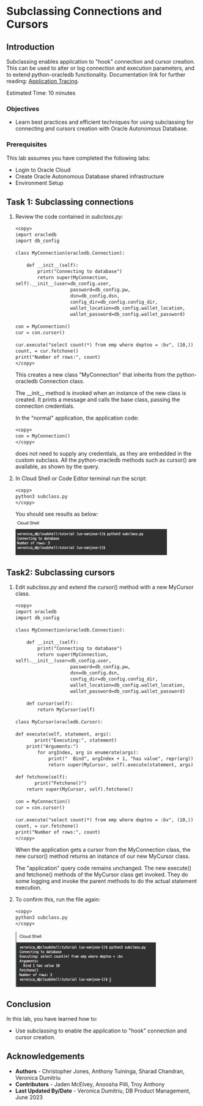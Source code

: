 # Subclassing Connections and Cursors

## Introduction

Subclassing enables application to "hook" connection and cursor creation. This can be used to alter or log connection and execution parameters, and to extend python-oracledb functionality. Documentation link for further reading: [Application Tracing](https://python-oracledb.readthedocs.io/en/latest/user_guide/tracing.html#application-tracing).

Estimated Time: 10 minutes

### Objectives

*  Learn best practices and efficient techniques for using subclassing for connecting and cursors creation with Oracle Autonomous Database.

### Prerequisites

This lab assumes you have completed the following labs:
* Login to Oracle Cloud
* Create Oracle Autonomous Database shared infrastructure
* Environment Setup

## Task 1: Subclassing connections

1. Review the code contained in *subclass.py*:

    ````
    <copy>
    import oracledb
    import db_config
    
    class MyConnection(oracledb.Connection):

        def __init__(self):
            print("Connecting to database")
            return super(MyConnection, self).__init__(user=db_config.user, 
                        password=db_config.pw, 
                        dsn=db_config.dsn, 
                        config_dir=db_config.config_dir,
                        wallet_location=db_config.wallet_location, 
                        wallet_password=db_config.wallet_password)
    
    con = MyConnection()
    cur = con.cursor()
    
    cur.execute("select count(*) from emp where deptno = :bv", (10,))
    count, = cur.fetchone()
    print("Number of rows:", count)
    </copy>
    ````

    This creates a new class "MyConnection" that inherits from the python-oracledb Connection class. 

    The \__init\_\_ method is invoked when an instance of the new class is created. It prints a message and calls the base class, passing the connection credentials.

    In the "normal" application, the application code:

    ````
    <copy>
    con = MyConnection()
    </copy>
    ````

    does not need to supply any credentials, as they are embedded in the custom subclass. All the python-oracledb methods such as cursor() are available, as shown by the query.

2. In Cloud Shell or Code Editor terminal run the script:

    ````
    <copy>
    python3 subclass.py
    </copy>
    ````

    You should see results as below:
    ![Connections](./images/connections.png " " )

## Task2:  Subclassing cursors

1. Edit *subclass.py* and extend the cursor() method with a new MyCursor class. 

    ````
    <copy>
    import oracledb
    import db_config

    class MyConnection(oracledb.Connection):

        def __init__(self):
            print("Connecting to database")
            return super(MyConnection, self).__init__(user=db_config.user, 
                        password=db_config.pw, 
                        dsn=db_config.dsn, 
                        config_dir=db_config.config_dir,
                        wallet_location=db_config.wallet_location, 
                        wallet_password=db_config.wallet_password)

        def cursor(self):
            return MyCursor(self)

    class MyCursor(oracledb.Cursor):

    def execute(self, statement, args):
           print("Executing:", statement)
        print("Arguments:")
            for argIndex, arg in enumerate(args):
                print("  Bind", argIndex + 1, "has value", repr(arg))
                return super(MyCursor, self).execute(statement, args)

    def fetchone(self):
           print("Fetchone()")
        return super(MyCursor, self).fetchone()

    con = MyConnection()
    cur = con.cursor()

    cur.execute("select count(*) from emp where deptno = :bv", (10,))
    count, = cur.fetchone()
    print("Number of rows:", count)
    </copy>
    ````

    When the application gets a cursor from the MyConnection class, the new cursor() method returns an instance of our new MyCursor class.

    The "application" query code remains unchanged. The new execute() and fetchone() methods of the MyCursor class get invoked. They do some logging and invoke the parent methods to do the actual statement execution.

2. To confirm this, run the file again:

    ````
    <copy>
    python3 subclass.py
    </copy>
    ````

    ![Cursors](./images/cursors.png " " )

## Conclusion

In this lab, you have learned how to:
* Use subclassing to enable the application to "hook" connection and cursor creation.

## Acknowledgements

* **Authors** - Christopher Jones, Anthony Tuininga, Sharad Chandran, Veronica Dumitriu
* **Contributors** - Jaden McElvey, Anoosha Pilli, Troy Anthony
* **Last Updated By/Date** - Veronica Dumitriu, DB Product Management, June 2023